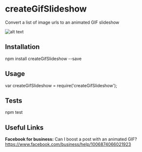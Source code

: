createGifSlideshow
=========

Convert a list of image urls to an animated GIF slideshow

![alt text](https://raw.githubusercontent.com/patrick-michelberger/createGifSlideshow/master/example.gif)

## Installation

  npm install createGifSlideshow --save

## Usage

  var createGifSlideshow = require('createGifSlideshow');

## Tests

  npm test

## Useful Links
**Facebook for business:** Can I boost a post with an animated GIF? <https://www.facebook.com/business/help/1006874066021923>
